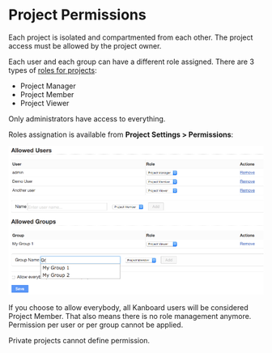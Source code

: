 Project Permissions
===================

Each project is isolated and compartmented from each other.
The project access must be allowed by the project owner.

Each user and each group can have a different role assigned.
There are 3 types of [roles for projects](roles.markdown):

- Project Manager
- Project Member
- Project Viewer

Only administrators have access to everything.

Roles assignation is available from **Project Settings > Permissions**:

![Project Permissions](screenshots/project-permissions.png)

If you choose to allow everybody, all Kanboard users will be considered Project Member.
That also means there is no role management anymore. Permission per user or per group cannot be applied.

Private projects cannot define permission.
